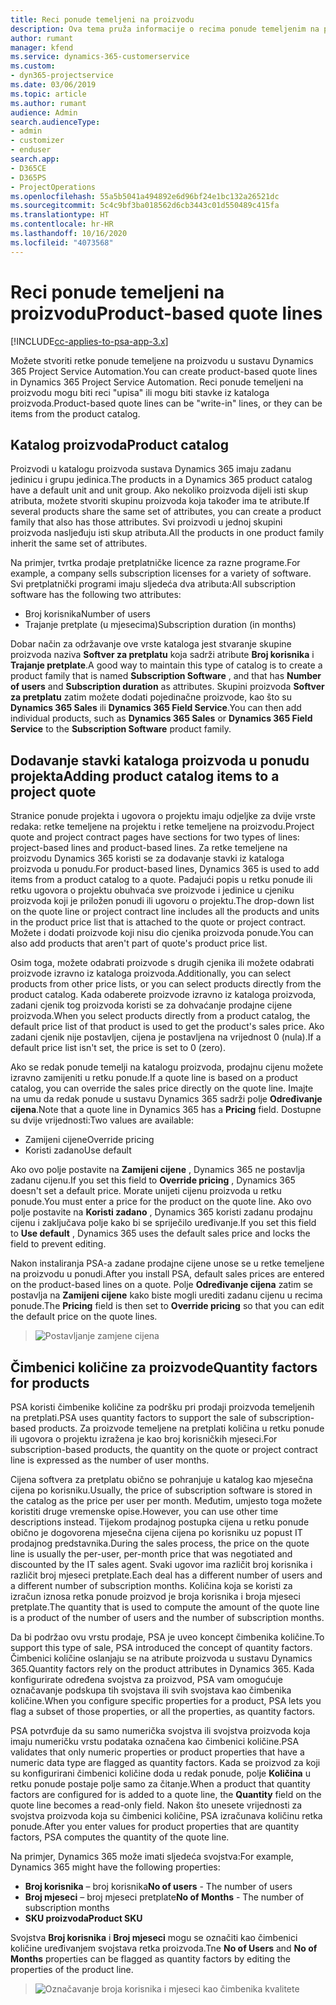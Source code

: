 ```yaml
---
title: Reci ponude temeljeni na proizvodu
description: Ova tema pruža informacije o recima ponude temeljenim na proizvodu.
author: rumant
manager: kfend
ms.service: dynamics-365-customerservice
ms.custom:
- dyn365-projectservice
ms.date: 03/06/2019
ms.topic: article
ms.author: rumant
audience: Admin
search.audienceType:
- admin
- customizer
- enduser
search.app:
- D365CE
- D365PS
- ProjectOperations
ms.openlocfilehash: 55a5b5041a494892e6d96bf24e1bc132a26521dc
ms.sourcegitcommit: 5c4c9bf3ba018562d6cb3443c01d550489c415fa
ms.translationtype: HT
ms.contentlocale: hr-HR
ms.lasthandoff: 10/16/2020
ms.locfileid: "4073568"
---
```

# <a name="product-based-quote-lines"></a><span data-ttu-id="939a8-103">Reci ponude temeljeni na proizvodu</span><span class="sxs-lookup"><span data-stu-id="939a8-103">Product-based quote lines</span></span>

[!INCLUDE[cc-applies-to-psa-app-3.x](../includes/cc-applies-to-psa-app-3x.md)]


<span data-ttu-id="939a8-104">Možete stvoriti retke ponude temeljene na proizvodu u sustavu Dynamics 365 Project Service Automation.</span><span class="sxs-lookup"><span data-stu-id="939a8-104">You can create product-based quote lines in Dynamics 365 Project Service Automation.</span></span> <span data-ttu-id="939a8-105">Reci ponude temeljeni na proizvodu mogu biti reci "upisa" ili mogu biti stavke iz kataloga proizvoda.</span><span class="sxs-lookup"><span data-stu-id="939a8-105">Product-based quote lines can be "write-in" lines, or they can be items from the product catalog.</span></span>

## <a name="product-catalog"></a><span data-ttu-id="939a8-106">Katalog proizvoda</span><span class="sxs-lookup"><span data-stu-id="939a8-106">Product catalog</span></span>

<span data-ttu-id="939a8-107">Proizvodi u katalogu proizvoda sustava Dynamics 365 imaju zadanu jedinicu i grupu jedinica.</span><span class="sxs-lookup"><span data-stu-id="939a8-107">The products in a Dynamics 365 product catalog have a default unit and unit group.</span></span> <span data-ttu-id="939a8-108">Ako nekoliko proizvoda dijeli isti skup atributa, možete stvoriti skupinu proizvoda koja također ima te atribute.</span><span class="sxs-lookup"><span data-stu-id="939a8-108">If several products share the same set of attributes, you can create a product family that also has those attributes.</span></span> <span data-ttu-id="939a8-109">Svi proizvodi u jednoj skupini proizvoda nasljeđuju isti skup atributa.</span><span class="sxs-lookup"><span data-stu-id="939a8-109">All the products in one product family inherit the same set of attributes.</span></span>

<span data-ttu-id="939a8-110">Na primjer, tvrtka prodaje pretplatničke licence za razne programe.</span><span class="sxs-lookup"><span data-stu-id="939a8-110">For example, a company sells subscription licenses for a variety of software.</span></span> <span data-ttu-id="939a8-111">Svi pretplatnički programi imaju sljedeća dva atributa:</span><span class="sxs-lookup"><span data-stu-id="939a8-111">All subscription software has the following two attributes:</span></span>

- <span data-ttu-id="939a8-112">Broj korisnika</span><span class="sxs-lookup"><span data-stu-id="939a8-112">Number of users</span></span> 
- <span data-ttu-id="939a8-113">Trajanje pretplate (u mjesecima)</span><span class="sxs-lookup"><span data-stu-id="939a8-113">Subscription duration (in months)</span></span>

<span data-ttu-id="939a8-114">Dobar način za održavanje ove vrste kataloga jest stvaranje skupine proizvoda naziva **Softver za pretplatu** koja sadrži atribute **Broj korisnika** i **Trajanje pretplate**.</span><span class="sxs-lookup"><span data-stu-id="939a8-114">A good way to maintain this type of catalog is to create a product family that is named **Subscription Software** , and that has **Number of users** and **Subscription duration** as attributes.</span></span> <span data-ttu-id="939a8-115">Skupini proizvoda **Softver za pretplatu** zatim možete dodati pojedinačne proizvode, kao što su **Dynamics 365 Sales** ili **Dynamics 365 Field Service**.</span><span class="sxs-lookup"><span data-stu-id="939a8-115">You can then add individual products, such as **Dynamics 365 Sales** or **Dynamics 365 Field Service** to the **Subscription Software** product family.</span></span>

## <a name="adding-product-catalog-items-to-a-project-quote"></a><span data-ttu-id="939a8-116">Dodavanje stavki kataloga proizvoda u ponudu projekta</span><span class="sxs-lookup"><span data-stu-id="939a8-116">Adding product catalog items to a project quote</span></span>

<span data-ttu-id="939a8-117">Stranice ponude projekta i ugovora o projektu imaju odjeljke za dvije vrste redaka: retke temeljene na projektu i retke temeljene na proizvodu.</span><span class="sxs-lookup"><span data-stu-id="939a8-117">Project quote and project contract pages have sections for two types of lines: project-based lines and product-based lines.</span></span> <span data-ttu-id="939a8-118">Za retke temeljene na proizvodu Dynamics 365 koristi se za dodavanje stavki iz kataloga proizvoda u ponudu.</span><span class="sxs-lookup"><span data-stu-id="939a8-118">For product-based lines, Dynamics 365 is used to add items from a product catalog to a quote.</span></span> <span data-ttu-id="939a8-119">Padajući popis u retku ponude ili retku ugovora o projektu obuhvaća sve proizvode i jedinice u cjeniku proizvoda koji je priložen ponudi ili ugovoru o projektu.</span><span class="sxs-lookup"><span data-stu-id="939a8-119">The drop-down list on the quote line or project contract line includes all the products and units in the product price list that is attached to the quote or project contract.</span></span> <span data-ttu-id="939a8-120">Možete i dodati proizvode koji nisu dio cjenika proizvoda ponude.</span><span class="sxs-lookup"><span data-stu-id="939a8-120">You can also add products that aren't part of quote's product price list.</span></span>

<span data-ttu-id="939a8-121">Osim toga, možete odabrati proizvode s drugih cjenika ili možete odabrati proizvode izravno iz kataloga proizvoda.</span><span class="sxs-lookup"><span data-stu-id="939a8-121">Additionally, you can select products from other price lists, or you can select products directly from the product catalog.</span></span> <span data-ttu-id="939a8-122">Kada odaberete proizvode izravno iz kataloga proizvoda, zadani cjenik tog proizvoda koristi se za dohvaćanje prodajne cijene proizvoda.</span><span class="sxs-lookup"><span data-stu-id="939a8-122">When you select products directly from a product catalog, the default price list of that product is used to get the product's sales price.</span></span> <span data-ttu-id="939a8-123">Ako zadani cjenik nije postavljen, cijena je postavljena na vrijednost 0 (nula).</span><span class="sxs-lookup"><span data-stu-id="939a8-123">If a default price list isn't set, the price is set to 0 (zero).</span></span>

<span data-ttu-id="939a8-124">Ako se redak ponude temelji na katalogu proizvoda, prodajnu cijenu možete izravno zamijeniti u retku ponude.</span><span class="sxs-lookup"><span data-stu-id="939a8-124">If a quote line is based on a product catalog, you can override the sales price directly on the quote line.</span></span> <span data-ttu-id="939a8-125">Imajte na umu da redak ponude u sustavu Dynamics 365 sadrži polje **Određivanje cijena**.</span><span class="sxs-lookup"><span data-stu-id="939a8-125">Note that a quote line in Dynamics 365 has a **Pricing** field.</span></span> <span data-ttu-id="939a8-126">Dostupne su dvije vrijednosti:</span><span class="sxs-lookup"><span data-stu-id="939a8-126">Two values are available:</span></span>

- <span data-ttu-id="939a8-127">Zamijeni cijene</span><span class="sxs-lookup"><span data-stu-id="939a8-127">Override pricing</span></span>  
- <span data-ttu-id="939a8-128">Koristi zadano</span><span class="sxs-lookup"><span data-stu-id="939a8-128">Use default</span></span>

<span data-ttu-id="939a8-129">Ako ovo polje postavite na **Zamijeni cijene** , Dynamics 365 ne postavlja zadanu cijenu.</span><span class="sxs-lookup"><span data-stu-id="939a8-129">If you set this field to **Override pricing** , Dynamics 365 doesn't set a default price.</span></span> <span data-ttu-id="939a8-130">Morate unijeti cijenu proizvoda u retku ponude.</span><span class="sxs-lookup"><span data-stu-id="939a8-130">You must enter a price for the product on the quote line.</span></span> <span data-ttu-id="939a8-131">Ako ovo polje postavite na **Koristi zadano** , Dynamics 365 koristi zadanu prodajnu cijenu i zaključava polje kako bi se spriječilo uređivanje.</span><span class="sxs-lookup"><span data-stu-id="939a8-131">If you set this field to **Use default** , Dynamics 365 uses the default sales price and locks the field to prevent editing.</span></span>

<span data-ttu-id="939a8-132">Nakon instaliranja PSA-a zadane prodajne cijene unose se u retke temeljene na proizvodu u ponudi.</span><span class="sxs-lookup"><span data-stu-id="939a8-132">After you install PSA, default sales prices are entered on the product-based lines on a quote.</span></span> <span data-ttu-id="939a8-133">Polje **Određivanje cijena** zatim se postavlja na **Zamijeni cijene** kako biste mogli urediti zadanu cijenu u recima ponude.</span><span class="sxs-lookup"><span data-stu-id="939a8-133">The **Pricing** field is then set to **Override pricing** so that you can edit the default price on the quote lines.</span></span>

> ![Postavljanje zamjene cijena](media/basic-guide-10.png)
 
## <a name="quantity-factors-for-products"></a><span data-ttu-id="939a8-135">Čimbenici količine za proizvode</span><span class="sxs-lookup"><span data-stu-id="939a8-135">Quantity factors for products</span></span>

<span data-ttu-id="939a8-136">PSA koristi čimbenike količine za podršku pri prodaji proizvoda temeljenih na pretplati.</span><span class="sxs-lookup"><span data-stu-id="939a8-136">PSA uses quantity factors to support the sale of subscription-based products.</span></span> <span data-ttu-id="939a8-137">Za proizvode temeljene na pretplati količina u retku ponude ili ugovora o projektu izražena je kao broj korisničkih mjeseci.</span><span class="sxs-lookup"><span data-stu-id="939a8-137">For subscription-based products, the quantity on the quote or project contract line is expressed as the number of user months.</span></span>

<span data-ttu-id="939a8-138">Cijena softvera za pretplatu obično se pohranjuje u katalog kao mjesečna cijena po korisniku.</span><span class="sxs-lookup"><span data-stu-id="939a8-138">Usually, the price of subscription software is stored in the catalog as the price per user per month.</span></span> <span data-ttu-id="939a8-139">Međutim, umjesto toga možete koristiti druge vremenske opise.</span><span class="sxs-lookup"><span data-stu-id="939a8-139">However, you can use other time descriptions instead.</span></span> <span data-ttu-id="939a8-140">Tijekom prodajnog postupka cijena u retku ponude obično je dogovorena mjesečna cijena cijena po korisniku uz popust IT prodajnog predstavnika.</span><span class="sxs-lookup"><span data-stu-id="939a8-140">During the sales process, the price on the quote line is usually the per-user, per-month price that was negotiated and discounted by the IT sales agent.</span></span> <span data-ttu-id="939a8-141">Svaki ugovor ima različit broj korisnika i različit broj mjeseci pretplate.</span><span class="sxs-lookup"><span data-stu-id="939a8-141">Each deal has a different number of users and a different number of subscription months.</span></span> <span data-ttu-id="939a8-142">Količina koja se koristi za izračun iznosa retka ponude proizvod je broja korisnika i broja mjeseci pretplate.</span><span class="sxs-lookup"><span data-stu-id="939a8-142">The quantity that is used to compute the amount of the quote line is a product of the number of users and the number of subscription months.</span></span>

<span data-ttu-id="939a8-143">Da bi podržao ovu vrstu prodaje, PSA je uveo koncept čimbenika količine.</span><span class="sxs-lookup"><span data-stu-id="939a8-143">To support this type of sale, PSA introduced the concept of quantity factors.</span></span> <span data-ttu-id="939a8-144">Čimbenici količine oslanjaju se na atribute proizvoda u sustavu Dynamics 365.</span><span class="sxs-lookup"><span data-stu-id="939a8-144">Quantity factors rely on the product attributes in Dynamics 365.</span></span> <span data-ttu-id="939a8-145">Kada konfigurirate određena svojstva za proizvod, PSA vam omogućuje označavanje podskupa tih svojstava ili svih svojstava kao čimbenika količine.</span><span class="sxs-lookup"><span data-stu-id="939a8-145">When you configure specific properties for a product, PSA lets you flag a subset of those properties, or all the properties, as quantity factors.</span></span>

<span data-ttu-id="939a8-146">PSA potvrđuje da su samo numerička svojstva ili svojstva proizvoda koja imaju numeričku vrstu podataka označena kao čimbenici količine.</span><span class="sxs-lookup"><span data-stu-id="939a8-146">PSA validates that only numeric properties or product properties that have a numeric data type are flagged as quantity factors.</span></span> <span data-ttu-id="939a8-147">Kada se proizvod za koji su konfigurirani čimbenici količine doda u redak ponude, polje **Količina** u retku ponude postaje polje samo za čitanje.</span><span class="sxs-lookup"><span data-stu-id="939a8-147">When a product that quantity factors are configured for is added to a quote line, the **Quantity** field on the quote line becomes a read-only field.</span></span> <span data-ttu-id="939a8-148">Nakon što unesete vrijednosti za svojstva proizvoda koja su čimbenici količine, PSA izračunava količinu retka ponude.</span><span class="sxs-lookup"><span data-stu-id="939a8-148">After you enter values for product properties that are quantity factors, PSA computes the quantity of the quote line.</span></span>

<span data-ttu-id="939a8-149">Na primjer, Dynamics 365 može imati sljedeća svojstva:</span><span class="sxs-lookup"><span data-stu-id="939a8-149">For example, Dynamics 365 might have the following properties:</span></span> 

- <span data-ttu-id="939a8-150">**Broj korisnika** – broj korisnika</span><span class="sxs-lookup"><span data-stu-id="939a8-150">**No of users** - The number of users</span></span> 
- <span data-ttu-id="939a8-151">**Broj mjeseci** – broj mjeseci pretplate</span><span class="sxs-lookup"><span data-stu-id="939a8-151">**No of Months** - The number of subscription months</span></span>
- <span data-ttu-id="939a8-152">**SKU proizvoda**</span><span class="sxs-lookup"><span data-stu-id="939a8-152">**Product SKU**</span></span> 

<span data-ttu-id="939a8-153">Svojstva **Broj korisnika** i **Broj mjeseci** mogu se označiti kao čimbenici količine uređivanjem svojstava retka proizvoda.</span><span class="sxs-lookup"><span data-stu-id="939a8-153">Tne **No of Users** and **No of Months** properties can be flagged as quantity factors by editing the properties of the product line.</span></span> 

> ![Označavanje broja korisnika i mjeseci kao čimbenika kvalitete](media/basic-guide-11.png)
 
